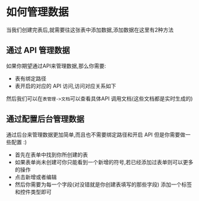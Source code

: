 # 如何管理数据

当我们创建完表后,就需要往这张表中添加数据,添加数据在这里有2种方法

## 通过 API 管理数据

如果你期望通过API来管理数据,那么你需要:

- 表有绑定路径
- 表开启的对应的 API 访问,访问对应关系如下

然后我们可以在`表管理->文档`可以查看具体API 调用文档(这些文档都是实时生成的)



## 通过配置后台管理数据

通过后台来管理数据更加简单,而且也不需要绑定路径和开启 API 但是你需要做一些配置 :)

- 首先在表单中找到你所创建的表
- 如果表单尚未创建可你只能看到一个新增的符号,若已经添加过表单则可以更多的操作
- 点击新增或者编辑
- 然后你需要为每一个字段(对没错就是你创建表填写的那些字段) 添加一个标签和控件类型即可


